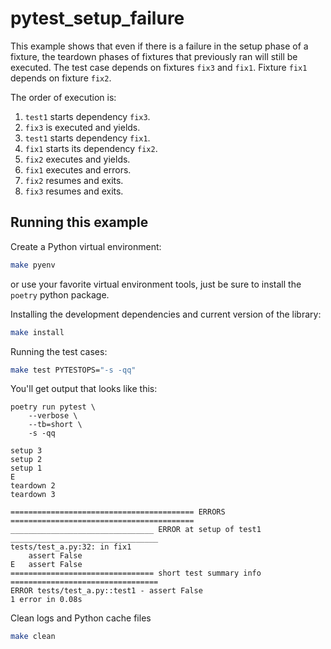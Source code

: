 # pytest_setup_failure

This example shows that even if there is a failure in the setup phase of a fixture, the teardown phases of fixtures that previously ran will still be executed. The test case depends on fixtures `fix3` and `fix1`. Fixture `fix1` depends on fixture `fix2`.

The order of execution is:
1. `test1` starts dependency `fix3`.
2. `fix3` is executed and yields.
3. `test1` starts dependency `fix1`.
4. `fix1` starts its dependency `fix2`.
5. `fix2` executes and yields.
6. `fix1` executes and errors.
7. `fix2` resumes and exits.
8. `fix3` resumes and exits.

## Running this example

Create a Python virtual environment:
```bash
make pyenv
```
or use your favorite virtual environment tools, just be sure to install the `poetry` python package.

Installing the development dependencies and current version of the library:
```bash
make install
```

Running the test cases:
```bash
make test PYTESTOPS="-s -qq"
```

You'll get output that looks like this:
```
poetry run pytest \
    --verbose \
    --tb=short \
    -s -qq

setup 3
setup 2
setup 1
E
teardown 2
teardown 3

========================================= ERRORS =========================================
________________________________ ERROR at setup of test1 _________________________________
tests/test_a.py:32: in fix1
    assert False
E   assert False
================================ short test summary info =================================
ERROR tests/test_a.py::test1 - assert False
1 error in 0.08s
```

Clean logs and Python cache files
```bash
make clean
```
